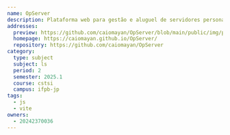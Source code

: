 ```yaml
---
name: OpServer
description: Plataforma web para gestão e aluguel de servidores personalizados, com foco em organização de partidas, campeonatos e recursos avançados para usuários.
addresses:
  preview: https://github.com/caiomayan/OpServer/blob/main/public/img/preview.png?raw=true
  homepage: https://caiomayan.github.io/OpServer/
  repository: https://github.com/caiomayan/OpServer
category:
  type: subject
  subject: ls
  period: 2
  semester: 2025.1
  course: cstsi
  campus: ifpb-jp
tags:
  - js
  - vite
owners:
  - 20242370036
---
```

